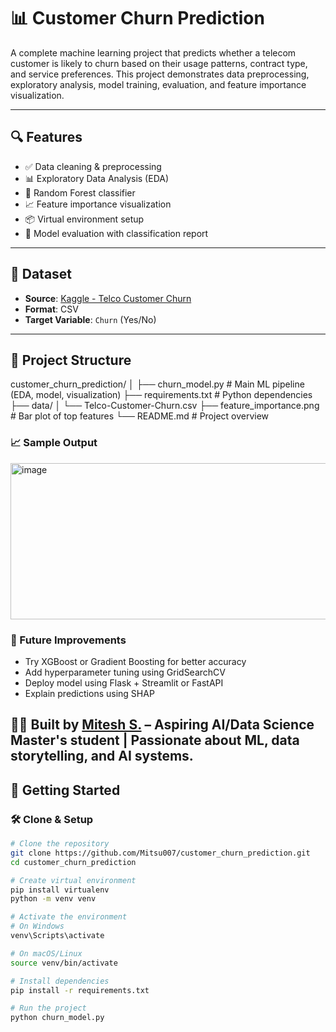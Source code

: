 # 📊 Customer Churn Prediction

A complete machine learning project that predicts whether a telecom customer is likely to churn based on their usage patterns, contract type, and service preferences. This project demonstrates data preprocessing, exploratory analysis, model training, evaluation, and feature importance visualization.

---

## 🔍 Features

- ✅ Data cleaning & preprocessing  
- 📊 Exploratory Data Analysis (EDA)  
- 🤖 Random Forest classifier  
- 📈 Feature importance visualization  
- 📦 Virtual environment setup  
- 🧪 Model evaluation with classification report  

---

## 📁 Dataset

- **Source**: [Kaggle - Telco Customer Churn](https://www.kaggle.com/datasets/blastchar/telco-customer-churn)  
- **Format**: CSV  
- **Target Variable**: `Churn` (Yes/No)

---

## 📂 Project Structure

customer_churn_prediction/
│
├── churn_model.py # Main ML pipeline (EDA, model, visualization)
├── requirements.txt # Python dependencies
├── data/
│ └── Telco-Customer-Churn.csv
├── feature_importance.png # Bar plot of top features
└── README.md # Project overview


### 📈 Sample Output

<img width="540" height="250" alt="image" src="https://github.com/user-attachments/assets/6024c942-1fdf-42e2-881a-ae611735fe55" />

### 📌 Future Improvements

- Try XGBoost or Gradient Boosting for better accuracy
- Add hyperparameter tuning using GridSearchCV
- Deploy model using Flask + Streamlit or FastAPI
- Explain predictions using SHAP

👨‍💻 Built by [Mitesh S.](https://github.com/Mitsu007) – Aspiring AI/Data Science Master's student | Passionate about ML, data storytelling, and AI systems.
---

## 🚀 Getting Started

### 🛠️ Clone & Setup

```bash
# Clone the repository
git clone https://github.com/Mitsu007/customer_churn_prediction.git
cd customer_churn_prediction

# Create virtual environment
pip install virtualenv
python -m venv venv

# Activate the environment
# On Windows
venv\Scripts\activate

# On macOS/Linux
source venv/bin/activate

# Install dependencies
pip install -r requirements.txt

# Run the project
python churn_model.py





